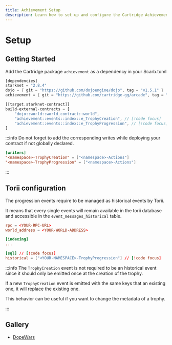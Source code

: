 ```yaml
---
title: Achievement Setup
description: Learn how to set up and configure the Cartridge Achievement system in your game, including dependency management and Torii configuration.
---
```


# Setup

## Getting Started

Add the Cartridge package `achievement` as a dependency in your Scarb.toml

```rust
[dependencies]
starknet = "2.8.4"
dojo = { git = "https://github.com/dojoengine/dojo", tag = "v1.5.1" }
achievement = { git = "https://github.com/cartridge-gg/arcade", tag = "v1.5.1" } // [!code focus]

[[target.starknet-contract]]
build-external-contracts = [
    "dojo::world::world_contract::world",
    "achievement::events::index::e_TrophyCreation", // [!code focus]
    "achievement::events::index::e_TrophyProgression", // [!code focus]
]
```

:::info
Do not forget to add the corresponding writes while deploying your contract if not globally declared.

```toml
[writers]
"<namespace>-TrophyCreation" = ["<namespace>-Actions"]
"<namespace>-TrophyProgression" = ["<namespace>-Actions"]
```

:::

## Torii configuration

The progression events require to be managed as historical events by Torii.

It means that every single events will remain available in the torii database and accessible in the `event_messages_historical` table.

```toml
rpc = <YOUR-RPC-URL>
world_address = <YOUR-WORLD-ADDRESS>

[indexing]
...

[sql] // [!code focus]
historical = ["<YOUR-NAMESPACE>-TrophyProgression"] // [!code focus]
```

:::info
The `TrophyCreation` event is not required to be an historical event since it should only be emitted once at the creation of the trophy.

If a new `TrophyCreation` event is emitted with the same keys that an existing one, it will replace the existing one.

This behavior can be useful if you want to change the metadata of a trophy.

:::

## Gallery

- [DopeWars](https://github.com/cartridge-gg/dopewars/blob/mainnet/Scarb.toml)
